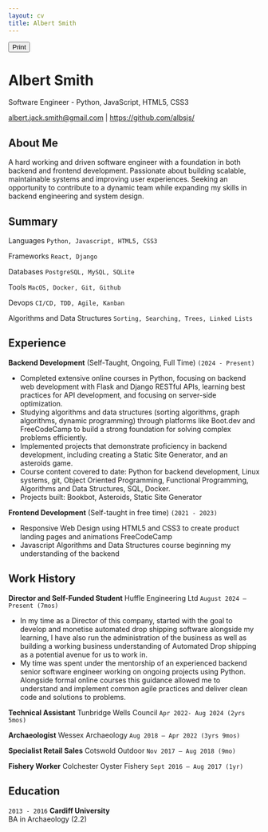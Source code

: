 ```yaml
---
layout: cv
title: Albert Smith
---
```


<button id="print-button" onclick="window.print()">Print</button>

# Albert Smith

Software Engineer - Python, JavaScript, HTML5, CSS3

<div id="webaddress">
<a href="albert.jack.smith@gmail.com">albert.jack.smith@gmail.com</a>
| <a href="https://github.com/albsjs">https://github.com/albsjs/</a>
</div>

## About Me

A hard working and driven software engineer with a foundation in both backend and frontend development. Passionate about building scalable, maintainable systems and improving user experiences. Seeking an opportunity to contribute to a dynamic team while expanding my skills in backend engineering and system design. 

## Summary 

Languages
`Python, Javascript, HTML5, CSS3`

Frameworks
`React, Django`

Databases 
`PostgreSQL, MySQL, SQLite`

Tools
`MacOS, Docker, Git, Github`

Devops 
`CI/CD, TDD, Agile, Kanban`

Algorithms and Data Structures
`Sorting, Searching, Trees, Linked Lists`

## Experience

**Backend Development**
(Self-Taught, Ongoing, Full Time) `(2024 - Present)`
-	Completed extensive online courses in Python, focusing on backend web development with Flask and Django RESTful APIs, learning best practices for API development, and focusing on server-side optimization. 
-	Studying algorithms and data structures (sorting algorithms, graph algorithms, dynamic programming) through platforms like Boot.dev and FreeCodeCamp to build a strong foundation for solving complex problems efficiently. 
-	Implemented projects that demonstrate proficiency in backend development, including creating a Static Site Generator, and an asteroids game. 
-	Course content covered to date: Python for backend development, Linux systems, git, Object Oriented Programming, Functional Programming, Algorithms and Data Structures, SQL, Docker.  
-	Projects built: Bookbot, Asteroids, Static Site Generator 
 
**Frontend Development** 
(Self-taught in free time) `(2021 - 2023)`

-	Responsive Web Design using HTML5 and CSS3 to create product landing pages and animations FreeCodeCamp  
-	Javascript Algorithms and Data Structures course beginning my understanding of the backend 
  
 
## Work History
 
**Director and Self-Funded Student** Huffle Engineering Ltd `August 2024 – Present (7mos)`
-	In my time as a Director of this company, started with the goal to develop and monetise automated drop shipping software alongside my learning, I have also run the administration of the business as well as building a working business understanding of Automated Drop shipping as a potential avenue for us to work in.  
-	My time was spent under the mentorship of an experienced backend senior software engineer working on ongoing projects using Python. Alongside formal online courses this guidance allowed me to understand and implement common agile practices and deliver clean code and solutions to problems.  
 
**Technical Assistant** Tunbridge Wells Council `Apr 2022- Aug 2024 (2yrs 5mos)` 
 
**Archaeologist**  Wessex Archaeology `Aug 2018 – Apr 2022 (3yrs 9mos)`
 
**Specialist Retail Sales** Cotswold Outdoor `Nov 2017 – Aug 2018 (9mo)` 
 
**Fishery Worker** Colchester Oyster Fishery `Sept 2016 – Aug 2017 (1yr)` 

##  Education

`2013 - 2016`
**Cardiff University**  
BA in Archaeology (2.2)
